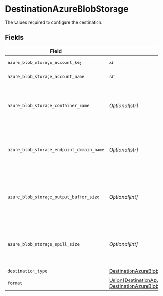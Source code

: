 # DestinationAzureBlobStorage

The values required to configure the destination.


## Fields

| Field                                                                                                                                                                                                         | Type                                                                                                                                                                                                          | Required                                                                                                                                                                                                      | Description                                                                                                                                                                                                   | Example                                                                                                                                                                                                       |
| ------------------------------------------------------------------------------------------------------------------------------------------------------------------------------------------------------------- | ------------------------------------------------------------------------------------------------------------------------------------------------------------------------------------------------------------- | ------------------------------------------------------------------------------------------------------------------------------------------------------------------------------------------------------------- | ------------------------------------------------------------------------------------------------------------------------------------------------------------------------------------------------------------- | ------------------------------------------------------------------------------------------------------------------------------------------------------------------------------------------------------------- |
| `azure_blob_storage_account_key`                                                                                                                                                                              | *str*                                                                                                                                                                                                         | :heavy_check_mark:                                                                                                                                                                                            | The Azure blob storage account key.                                                                                                                                                                           | Z8ZkZpteggFx394vm+PJHnGTvdRncaYS+JhLKdj789YNmD+iyGTnG+PV+POiuYNhBg/ACS+LKjd%4FG3FHGN12Nd==                                                                                                                    |
| `azure_blob_storage_account_name`                                                                                                                                                                             | *str*                                                                                                                                                                                                         | :heavy_check_mark:                                                                                                                                                                                            | The account's name of the Azure Blob Storage.                                                                                                                                                                 | airbyte5storage                                                                                                                                                                                               |
| `azure_blob_storage_container_name`                                                                                                                                                                           | *Optional[str]*                                                                                                                                                                                               | :heavy_minus_sign:                                                                                                                                                                                            | The name of the Azure blob storage container. If not exists - will be created automatically. May be empty, then will be created automatically airbytecontainer+timestamp                                      | airbytetescontainername                                                                                                                                                                                       |
| `azure_blob_storage_endpoint_domain_name`                                                                                                                                                                     | *Optional[str]*                                                                                                                                                                                               | :heavy_minus_sign:                                                                                                                                                                                            | This is Azure Blob Storage endpoint domain name. Leave default value (or leave it empty if run container from command line) to use Microsoft native from example.                                             | blob.core.windows.net                                                                                                                                                                                         |
| `azure_blob_storage_output_buffer_size`                                                                                                                                                                       | *Optional[int]*                                                                                                                                                                                               | :heavy_minus_sign:                                                                                                                                                                                            | The amount of megabytes to buffer for the output stream to Azure. This will impact memory footprint on workers, but may need adjustment for performance and appropriate block size in Azure.                  | 5                                                                                                                                                                                                             |
| `azure_blob_storage_spill_size`                                                                                                                                                                               | *Optional[int]*                                                                                                                                                                                               | :heavy_minus_sign:                                                                                                                                                                                            | The amount of megabytes after which the connector should spill the records in a new blob object. Make sure to configure size greater than individual records. Enter 0 if not applicable                       | 500                                                                                                                                                                                                           |
| `destination_type`                                                                                                                                                                                            | [DestinationAzureBlobStorageAzureBlobStorage](../../models/shared/destinationazureblobstorageazureblobstorage.md)                                                                                             | :heavy_check_mark:                                                                                                                                                                                            | N/A                                                                                                                                                                                                           |                                                                                                                                                                                                               |
| `format`                                                                                                                                                                                                      | [Union[DestinationAzureBlobStorageOutputFormatCSVCommaSeparatedValues, DestinationAzureBlobStorageOutputFormatJSONLinesNewlineDelimitedJSON]](../../models/shared/destinationazureblobstorageoutputformat.md) | :heavy_check_mark:                                                                                                                                                                                            | Output data format                                                                                                                                                                                            |                                                                                                                                                                                                               |